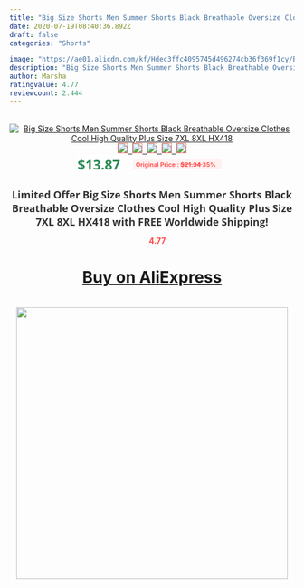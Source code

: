 ```yaml
---
title: "Big Size Shorts Men Summer Shorts Black Breathable Oversize Clothes Cool High Quality Plus Size 7XL 8XL HX418"
date: 2020-07-19T08:40:36.892Z
draft: false
categories: "Shorts"

image: "https://ae01.alicdn.com/kf/Hdec3ffc4095745d496274cb36f369f1cy/Big-Size-Shorts-Men-Summer-Shorts-Black-Breathable-Oversize-Clothes-Cool-High-Quality-Plus-Size-7XL.jpg"
description: "Big Size Shorts Men Summer Shorts Black Breathable Oversize Clothes Cool High Quality Plus Size 7XL 8XL HX418"
author: Marsha
ratingvalue: 4.77
reviewcount: 2.444
---
```

<br>
<div style="text-align: center;">
<a href="https://s.click.aliexpress.com/e/_ADpS9P" target="_blank" rel="nofollow noopener noreferrer"><img alt="Big Size Shorts Men Summer Shorts Black Breathable Oversize Clothes Cool High Quality Plus Size 7XL 8XL HX418" class="magnifier-image" src="https://ae01.alicdn.com/kf/Hdec3ffc4095745d496274cb36f369f1cy/Big-Size-Shorts-Men-Summer-Shorts-Black-Breathable-Oversize-Clothes-Cool-High-Quality-Plus-Size-7XL.jpg_640x640.jpg">
<br>
<img style="border:1px solid salmon" src="https://ae01.alicdn.com/kf/Hdec3ffc4095745d496274cb36f369f1cy/Big-Size-Shorts-Men-Summer-Shorts-Black-Breathable-Oversize-Clothes-Cool-High-Quality-Plus-Size-7XL.jpg_120x120.jpg">&nbsp;&nbsp;<img style="border:1px solid salmon" src="https://ae01.alicdn.com/kf/H4ff447f4834c45d0af61a3740eddec44R/Big-Size-Shorts-Men-Summer-Shorts-Black-Breathable-Oversize-Clothes-Cool-High-Quality-Plus-Size-7XL.jpg_120x120.jpg">&nbsp;&nbsp;<img style="border:1px solid salmon" src="https://ae01.alicdn.com/kf/H6766fb7ae168410597891e837ece81d6l/Big-Size-Shorts-Men-Summer-Shorts-Black-Breathable-Oversize-Clothes-Cool-High-Quality-Plus-Size-7XL.jpg_120x120.jpg">&nbsp;&nbsp;<img style="border:1px solid salmon" src="https://ae01.alicdn.com/kf/H782a34d2431442cdb91d6b4f2c1c9196m/Big-Size-Shorts-Men-Summer-Shorts-Black-Breathable-Oversize-Clothes-Cool-High-Quality-Plus-Size-7XL.jpg_120x120.jpg">&nbsp;&nbsp;<img style="border:1px solid salmon" src="https://ae01.alicdn.com/kf/He69015e2a8ee4ad18c2e0372f4a740f9g/Big-Size-Shorts-Men-Summer-Shorts-Black-Breathable-Oversize-Clothes-Cool-High-Quality-Plus-Size-7XL.jpg_120x120.jpg"></a></div><br0>
<div style="text-align: center;"><span style="background-color: white; border: 0px; box-sizing: border-box; color: seagreen; display: inline-block; font-family: &quot;open sans&quot; , &quot;arial&quot; , &quot;helvetica&quot; , sans-serif , &quot;heiti&quot;; font-size: 24px; font-stretch: inherit; font-weight: 700; line-height: inherit; margin: 0px 10px 0px 0px; padding: 0px; vertical-align: middle;">$13.87 </span>
<span style="background: rgb(255 , 241 , 241); border-radius: 3px; border: 0px; box-sizing: border-box; color: #ff4747; display: inline-block; font-family: inherit; font-size: 12px; font-stretch: inherit; font-style: inherit; font-variant: inherit; font-weight: 600; line-height: inherit; margin: 0px; padding: 2px 5px; transform: scale(0.9); vertical-align: middle;">Original Price : <b style="text-decoration: line-through;">$21.34 </b> 35%&nbsp;&nbsp;</span></div>
<h1 style="color: #333333; display: inline-block; font-family: &quot;open sans&quot; , &quot;arial&quot; , &quot;helvetica&quot; , sans-serif , &quot;heiti&quot;; font-size: 18px; font-stretch: inherit; font-weight: 700; text-align: center;">Limited Offer Big Size Shorts Men Summer Shorts Black Breathable Oversize Clothes Cool High Quality Plus Size 7XL 8XL HX418 with FREE Worldwide Shipping!</h1>
<div style="color: #ff4747; text-align: center;">
<img src="https://4.bp.blogspot.com/-M0ZcTcb-5uY/XleCXlxnR4I/AAAAAAAAAEc/OrjgMkXV1oMQFaCRZj5HQwOCBcu3w1FegCPcBGAYYCw/s1600/star.png" style="height: 15px;">&nbsp;<b>4.77</b></div>
<div class="button_cont" align="center"><a class="buynow_a" href="https://s.click.aliexpress.com/e/_ADpS9P" target="_blank" rel="nofollow noopener noreferrer"><H1>Buy on AliExpress</H1></a></div><br>
<div class="separator" style="clear: both; text-align: center;">
<img src="https://lh3.googleusercontent.com/-pTy5HemUv9M/XlePHvY0dAI/AAAAAAAAAE4/0nX5iRUoIWY8eMW9Dpxeirr157OZliDIgCLcBGAsYHQ/s1600/badge.gif" width="480">
</div>
